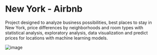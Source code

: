 # New York - Airbnb
 Project designed to analyze business possibilities, best places to stay in New York, price differences by neighborhoods and room types with statistical analysis, exploratory analysis, data visualization and predict prices for locations with machine learning models.



 ![image](https://github.com/nayara-lucia/ny_airbnb/assets/126920974/7d921e3d-e706-48b4-972f-b6cb527fa702)


